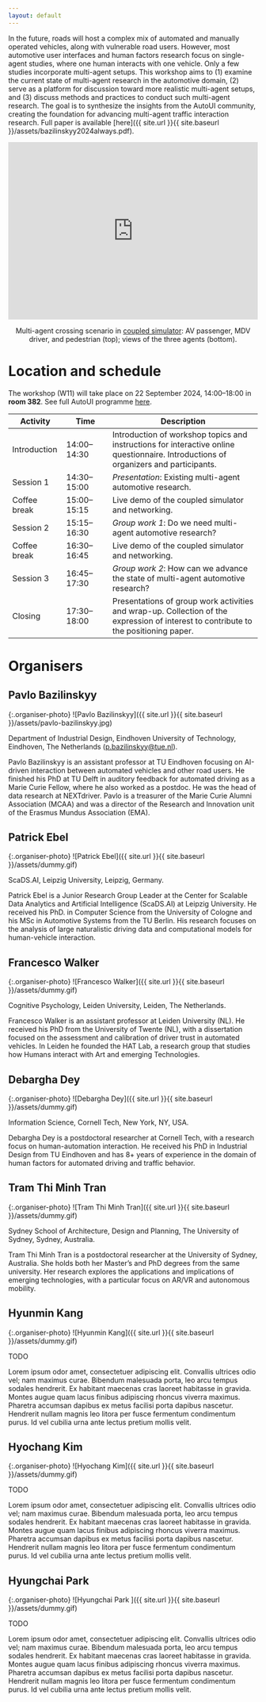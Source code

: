 ```yaml
---
layout: default
---
```


In the future, roads will host a complex mix of automated and manually operated vehicles, along with vulnerable road users. However, most automotive user interfaces and human factors research focus on single-agent studies, where one human interacts with one vehicle. Only a few studies incorporate multi-agent setups. This workshop aims to (1) examine the current state of multi-agent research in the automotive domain, (2) serve as a platform for discussion toward more realistic multi-agent setups, and (3) discuss methods and practices to conduct such multi-agent research. The goal is to synthesize the insights from the AutoUI community, creating the foundation for advancing multi-agent traffic interaction research. Full paper is available [here]({{ site.url }}{{ site.baseurl }}/assets/bazilinskyy2024always.pdf).

<div class="row" style="text-align:center; margin-bottom: 0px;">
  <iframe style="display:inline-block; width: 100%; height: 358px" src="https://www.youtube.com/embed/W2VWLYnTYrM?playlist=W2VWLYnTYrM&loop=1&autoplay=1&mute=1" frameborder="0" allowfullscreen></iframe>

Multi-agent crossing scenario in <a href="https://github.com/bazilinskyy/coupled-sim" target="_blank">coupled simulator</a>: AV passenger, MDV driver, and pedestrian (top); views of the three agents (bottom).
  </div>

# Location and schedule
The workshop (W11) will take place on 22 September 2024, 14:00–18:00 in **room 382**. See full AutoUI programme [here](https://www.auto-ui.org/24/program).

 Activity | Time | Description                                                                                                                 
-------------------|--------------------|--------------------------------------------------------------------------------------------------------------------------------------
 Introduction<img width=10/>      | 14:00–14:30<img width=70/>        | Introduction of workshop topics and instructions for interactive online questionnaire. Introductions of organizers and participants. 
 Session 1         | 14:30–15:00        | *Presentation*: Existing multi-agent automotive research.                                                                     
 Coffee break      | 15:00–15:15        | Live demo of the coupled simulator and networking.                                                   
 Session 2         | 15:15–16:30        | *Group work 1*: Do we need multi-agent automotive research?                                                                   
 Coffee break      | 16:30–16:45        | Live demo of the coupled simulator and networking.                                                   
 Session 3         | 16:45–17:30        | *Group work 2*: How can we advance the state of multi-agent automotive research?                                              
 Closing           | 17:30–18:00        | Presentations of group work activities and wrap-up. Collection of the expression of interest to contribute to the positioning paper. 

# Organisers
## Pavlo Bazilinskyy

{:.organiser-photo}
![Pavlo Bazilinskyy]({{ site.url }}{{ site.baseurl }}/assets/pavlo-bazilinskyy.jpg)

Department of Industrial Design, Eindhoven University of Technology, Eindhoven, The Netherlands ([p.bazilinskyy@tue.nl](mailto:p.bazilinskyy@tue.nl)).

Pavlo Bazilinskyy is an assistant professor at TU Eindhoven focusing on AI-driven interaction between automated vehicles and other road users. He finished his PhD at TU Delft in auditory feedback for automated driving as a Marie Curie Fellow, where he also worked as a postdoc. He was the head of data research at NEXTdriver. Pavlo is a treasurer of the Marie Curie Alumni Association (MCAA) and was a director of the Research and Innovation unit of the Erasmus Mundus Association (EMA).

## Patrick Ebel

{:.organiser-photo}
![Patrick Ebel]({{ site.url }}{{ site.baseurl }}/assets/dummy.gif)

ScaDS.AI, Leipzig University, Leipzig, Germany.

Patrick Ebel is a Junior Research Group Leader at the Center for Scalable Data Analytics and Artificial Intelligence (ScaDS.AI) at Leipzig University. He received his PhD. in Computer Science from the University of Cologne and his MSc in Automotive Systems from the TU Berlin. His research focuses on the analysis of large naturalistic driving data and computational models for human-vehicle interaction.

## Francesco Walker

{:.organiser-photo}
![Francesco Walker]({{ site.url }}{{ site.baseurl }}/assets/dummy.gif)

Cognitive Psychology, Leiden University, Leiden, The Netherlands.

Francesco Walker is an assistant professor at Leiden University (NL). He received his PhD from the University of Twente (NL), with a dissertation focused on the assessment and calibration of driver trust in automated vehicles. In Leiden he founded the HAT Lab, a research group that studies how Humans interact with Art and emerging Technologies.

## Debargha Dey

{:.organiser-photo}
![Debargha Dey]({{ site.url }}{{ site.baseurl }}/assets/dummy.gif)

Information Science, Cornell Tech, New York, NY, USA.

Debargha Dey is a postdoctoral researcher at Cornell Tech, with a research focus on human-automation interaction. He received his PhD in Industrial Design from TU Eindhoven and has 8+ years of experience in the domain of human factors for automated driving and traffic behavior.

## Tram Thi Minh Tran

{:.organiser-photo}
![Tram Thi Minh Tran]({{ site.url }}{{ site.baseurl }}/assets/dummy.gif)

Sydney School of Architecture, Design and Planning, The University of Sydney, Sydney, Australia.

Tram Thi Minh Tran is a postdoctoral researcher at the University of Sydney, Australia. She holds both her Master’s and PhD degrees from the same university. Her research explores the applications and implications of emerging technologies, with a particular focus on AR/VR and autonomous mobility.

## Hyunmin Kang

{:.organiser-photo}
![Hyunmin Kang]({{ site.url }}{{ site.baseurl }}/assets/dummy.gif)

TODO

Lorem ipsum odor amet, consectetuer adipiscing elit. Convallis ultrices odio vel; nam maximus curae. Bibendum malesuada porta, leo arcu tempus sodales hendrerit. Ex habitant maecenas cras laoreet habitasse in gravida. Montes augue quam lacus finibus adipiscing rhoncus viverra maximus. Pharetra accumsan dapibus ex metus facilisi porta dapibus nascetur. Hendrerit nullam magnis leo litora per fusce fermentum condimentum purus. Id vel cubilia urna ante lectus pretium mollis velit.

## Hyochang Kim

{:.organiser-photo}
![Hyochang Kim]({{ site.url }}{{ site.baseurl }}/assets/dummy.gif)

TODO

Lorem ipsum odor amet, consectetuer adipiscing elit. Convallis ultrices odio vel; nam maximus curae. Bibendum malesuada porta, leo arcu tempus sodales hendrerit. Ex habitant maecenas cras laoreet habitasse in gravida. Montes augue quam lacus finibus adipiscing rhoncus viverra maximus. Pharetra accumsan dapibus ex metus facilisi porta dapibus nascetur. Hendrerit nullam magnis leo litora per fusce fermentum condimentum purus. Id vel cubilia urna ante lectus pretium mollis velit.

## Hyungchai Park 

{:.organiser-photo}
![Hyungchai Park ]({{ site.url }}{{ site.baseurl }}/assets/dummy.gif)

TODO

Lorem ipsum odor amet, consectetuer adipiscing elit. Convallis ultrices odio vel; nam maximus curae. Bibendum malesuada porta, leo arcu tempus sodales hendrerit. Ex habitant maecenas cras laoreet habitasse in gravida. Montes augue quam lacus finibus adipiscing rhoncus viverra maximus. Pharetra accumsan dapibus ex metus facilisi porta dapibus nascetur. Hendrerit nullam magnis leo litora per fusce fermentum condimentum purus. Id vel cubilia urna ante lectus pretium mollis velit.
